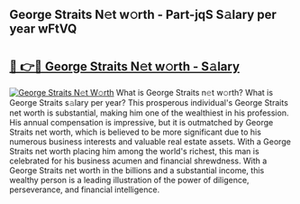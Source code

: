 ## George Straits N𝚎t w𝚘rth - Part-jqS S𝚊lary per year wFtVQ

# <h2><a href="http://gc0fk7.nevu.top/?p=George+Straits">🔗 👉🔴 George Straits N𝚎t w𝚘rth - S𝚊lary</a></h2>

[![George Straits N𝚎t W𝚘rth](https://i.imgur.com/Oavwk0R.jpeg)](http://gc0fk7.nevu.top/?p=George+Straits)
What is George Straits n𝚎t w𝚘rth? What is George Straits s𝚊lary per year?
This prosperous individual's George Straits net worth is substantial, making him one of the wealthiest in his profession. His annual compensation is impressive, but it is outmatched by George Straits net worth, which is believed to be more significant due to his numerous business interests and valuable real estate assets. With a George Straits net worth placing him among the world's richest, this man is celebrated for his business acumen and financial shrewdness. With a George Straits net worth in the billions and a substantial income, this wealthy person is a leading illustration of the power of diligence, perseverance, and financial intelligence.
